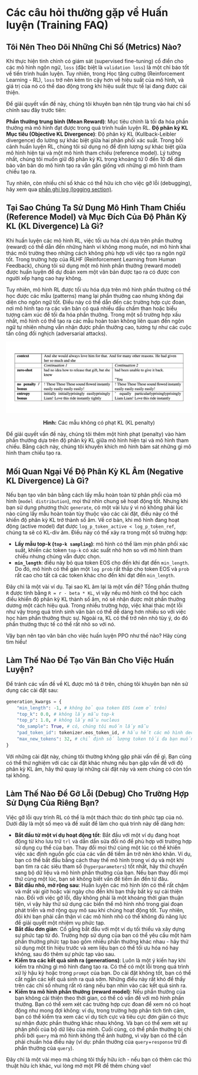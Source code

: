 # Các câu hỏi thường gặp về Huấn luyện (Training FAQ)

## Tôi Nên Theo Dõi Những Chỉ Số (Metrics) Nào?

Khi thực hiện tinh chỉnh có giám sát (supervised fine-tuning) cổ điển cho các mô hình ngôn ngữ, `loss` (đặc biệt là `validation loss`) là một chỉ báo tốt về tiến trình huấn luyện. Tuy nhiên, trong Học tăng cường (Reinforcement Learning - RL), `loss` trở nên kém tin cậy hơn về hiệu suất của mô hình, và giá trị của nó có thể dao động trong khi hiệu suất thực tế lại đang được cải thiện.

Để giải quyết vấn đề này, chúng tôi khuyên bạn nên tập trung vào hai chỉ số chính sau đây trước tiên:

**Phần thưởng trung bình (Mean Reward)**: Mục tiêu chính là tối đa hóa phần thưởng mà mô hình đạt được trong quá trình huấn luyện RL.
**Độ phân kỳ KL Mục tiêu (Objective KL Divergence)**: Độ phân kỳ KL (Kullback-Leibler divergence) đo lường sự khác biệt giữa hai phân phối xác suất. Trong bối cảnh huấn luyện RL, chúng tôi sử dụng nó để định lượng sự khác biệt giữa mô hình hiện tại và một mô hình tham chiếu (reference model). Lý tưởng nhất, chúng tôi muốn giữ độ phân kỳ KL trong khoảng từ 0 đến 10 để đảm bảo văn bản do mô hình tạo ra vẫn gần giống với những gì mô hình tham chiếu tạo ra.

Tuy nhiên, còn nhiều chỉ số khác có thể hữu ích cho việc gỡ lỗi (debugging), hãy xem qua [phần ghi log (logging section)](https://www.google.com/search?q=logging).

## Tại Sao Chúng Ta Sử Dụng Mô Hình Tham Chiếu (Reference Model) và Mục Đích Của Độ Phân Kỳ KL (KL Divergence) Là Gì?

Khi huấn luyện các mô hình RL, việc tối ưu hóa chỉ dựa trên phần thưởng (reward) có thể dẫn đến những hành vi không mong muốn, nơi mô hình khai thác môi trường theo những cách không phù hợp với việc tạo ra ngôn ngữ tốt. Trong trường hợp của RLHF (Reinforcement Learning from Human Feedback), chúng tôi sử dụng một mô hình phần thưởng (reward model) được huấn luyện để dự đoán xem một văn bản được tạo ra có được con người xếp hạng cao hay không.

Tuy nhiên, mô hình RL được tối ưu hóa dựa trên mô hình phần thưởng có thể học được các mẫu (patterns) mang lại phần thưởng cao nhưng không đại diện cho ngôn ngữ tốt. Điều này có thể dẫn đến các trường hợp cực đoan, nơi mô hình tạo ra các văn bản có quá nhiều dấu chấm than hoặc biểu tượng cảm xúc để tối đa hóa phần thưởng. Trong một số trường hợp xấu nhất, mô hình có thể tạo ra các mẫu hoàn toàn không liên quan đến ngôn ngữ tự nhiên nhưng vẫn nhận được phần thưởng cao, tương tự như các cuộc tấn công đối nghịch (adversarial attacks).

<div style="text-align: center">
<img src="images/kl-example.png">
<p style="text-align: center;"> <b>Hình:</b> Các mẫu không có phạt KL (KL penalty) </p>
</div>

Để giải quyết vấn đề này, chúng tôi thêm một hình phạt (penalty) vào hàm phần thưởng dựa trên độ phân kỳ KL giữa mô hình hiện tại và mô hình tham chiếu. Bằng cách này, chúng tôi khuyến khích mô hình bám sát những gì mô hình tham chiếu tạo ra.

## Mối Quan Ngại Về Độ Phân Kỳ KL Âm (Negative KL Divergence) Là Gì?

Nếu bạn tạo văn bản bằng cách lấy mẫu hoàn toàn từ phân phối của mô hình (`model distribution`), mọi thứ nhìn chung sẽ hoạt động tốt. Nhưng khi bạn sử dụng phương thức `generate`, có một vài lưu ý vì nó không phải lúc nào cũng lấy mẫu hoàn toàn tùy thuộc vào các cài đặt, điều này có thể khiến độ phân kỳ KL trở thành số âm. Về cơ bản, khi mô hình đang hoạt động (active model) đạt được `log_p_token_active < log_p_token_ref`, chúng ta sẽ có KL-div âm. Điều này có thể xảy ra trong một số trường hợp:

  - **Lấy mẫu top-k (`top-k sampling`)**: mô hình có thể làm mịn phân phối xác suất, khiến các token `top-k` có xác suất nhỏ hơn so với mô hình tham chiếu nhưng chúng vẫn được chọn.
  - **`min_length`**: điều này bỏ qua token EOS cho đến khi đạt đến `min_length`. Do đó, mô hình có thể gán một `log prob` rất thấp cho token EOS và `prob` rất cao cho tất cả các token khác cho đến khi đạt đến `min_length`.

Đây chỉ là một vài ví dụ. Tại sao KL âm lại là một vấn đề? Tổng phần thưởng `R` được tính bằng `R = r - beta * KL`, vì vậy nếu mô hình có thể học cách điều khiển độ phân kỳ KL thành số âm, nó sẽ nhận được một phần thưởng dương một cách hiệu quả. Trong nhiều trường hợp, việc khai thác một lỗi như vậy trong quá trình sinh văn bản có thể dễ dàng hơn nhiều so với việc học hàm phần thưởng thực sự. Ngoài ra, KL có thể trở nên nhỏ tùy ý, do đó phần thưởng thực tế có thể rất nhỏ so với nó.

Vậy bạn nên tạo văn bản cho việc huấn luyện PPO như thế nào? Hãy cùng tìm hiểu\!

## Làm Thế Nào Để Tạo Văn Bản Cho Việc Huấn Luyện?

Để tránh các vấn đề về KL được mô tả ở trên, chúng tôi khuyên bạn nên sử dụng các cài đặt sau:

```python
generation_kwargs = {
    "min_length": -1, # không bỏ qua token EOS (xem ở trên)
    "top_k": 0.0, # không lấy mẫu top-k
    "top_p": 1.0, # không lấy mẫu nucleus
    "do_sample": True, # có, chúng tôi muốn lấy mẫu
    "pad_token_id": tokenizer.eos_token_id, # hầu hết các mô hình decoder không có token đệm (padding token) - hãy sử dụng token EOS thay thế
    "max_new_tokens": 32, # chỉ định số lượng token tối đa bạn muốn tạo
}
```

Với những cài đặt này, chúng tôi thường không gặp phải vấn đề gì. Bạn cũng có thể thử nghiệm với các cài đặt khác nhưng nếu bạn gặp vấn đề với độ phân kỳ KL âm, hãy thử quay lại những cài đặt này và xem chúng có còn tồn tại không.

## Làm Thế Nào Để Gỡ Lỗi (Debug) Cho Trường Hợp Sử Dụng Của Riêng Bạn?

Việc gỡ lỗi quy trình RL có thể là một thách thức do tính phức tạp của nó. Dưới đây là một số mẹo và đề xuất để làm cho quá trình này dễ dàng hơn:

  - **Bắt đầu từ một ví dụ hoạt động tốt**: Bắt đầu với một ví dụ đang hoạt động từ kho lưu trữ `trl` và dần dần sửa đổi nó để phù hợp với trường hợp sử dụng cụ thể của bạn. Thay đổi mọi thứ cùng một lúc có thể khiến việc xác định nguồn gốc của các vấn đề tiềm ẩn trở nên khó khăn. Ví dụ, bạn có thể bắt đầu bằng cách thay thế mô hình trong ví dụ và một khi bạn tìm ra các siêu tham số (`hyperparameters`) tốt nhất, hãy thử chuyển sang bộ dữ liệu và mô hình phần thưởng của bạn. Nếu bạn thay đổi mọi thứ cùng một lúc, bạn sẽ không biết vấn đề tiềm ẩn đến từ đâu.
  - **Bắt đầu nhỏ, mở rộng sau**: Huấn luyện các mô hình lớn có thể rất chậm và mất vài giờ hoặc vài ngày cho đến khi bạn thấy bất kỳ sự cải thiện nào. Đối với việc gỡ lỗi, đây không phải là một khoảng thời gian thuận tiện, vì vậy hãy thử sử dụng các biến thể mô hình nhỏ trong giai đoạn phát triển và mở rộng quy mô sau khi chúng hoạt động tốt. Tuy nhiên, đôi khi bạn phải cẩn thận vì các mô hình nhỏ có thể không đủ năng lực để giải quyết một nhiệm vụ phức tạp.
  - **Bắt đầu đơn giản**: Cố gắng bắt đầu với một ví dụ tối thiểu và xây dựng sự phức tạp từ đó. Trường hợp sử dụng của bạn có thể yêu cầu một hàm phần thưởng phức tạp bao gồm nhiều phần thưởng khác nhau - hãy thử sử dụng một tín hiệu trước và xem liệu bạn có thể tối ưu hóa nó hay không, sau đó thêm sự phức tạp vào sau.
  - **Kiểm tra các kết quả sinh ra (generations)**: Luôn là một ý kiến hay khi kiểm tra những gì mô hình đang tạo ra. Có thể có một lỗi trong quá trình xử lý hậu kỳ hoặc trong `prompt` của bạn. Do cài đặt không tốt, bạn có thể cắt ngắn các kết quả sinh ra quá sớm. Những điều này rất khó để thấy trên các chỉ số nhưng rất rõ ràng nếu bạn nhìn vào các kết quả sinh ra.
  - **Kiểm tra mô hình phần thưởng (reward model)**: Nếu phần thưởng của bạn không cải thiện theo thời gian, có thể có vấn đề với mô hình phần thưởng. Bạn có thể xem xét các trường hợp cực đoan để xem nó có hoạt động như mong đợi không: ví dụ, trong trường hợp phân tích tình cảm, bạn có thể kiểm tra xem các ví dụ tích cực và tiêu cực đơn giản có thực sự nhận được phần thưởng khác nhau không. Và bạn có thể xem xét sự phân phối của bộ dữ liệu của mình. Cuối cùng, có thể phần thưởng bị chi phối bởi `query` mà mô hình không thể ảnh hưởng, vì vậy bạn có thể cần phải chuẩn hóa điều này (ví dụ: phần thưởng của `query`+`response` trừ đi phần thưởng của `query`).

Đây chỉ là một vài mẹo mà chúng tôi thấy hữu ích - nếu bạn có thêm các thủ thuật hữu ích khác, vui lòng mở một PR để thêm chúng vào\!